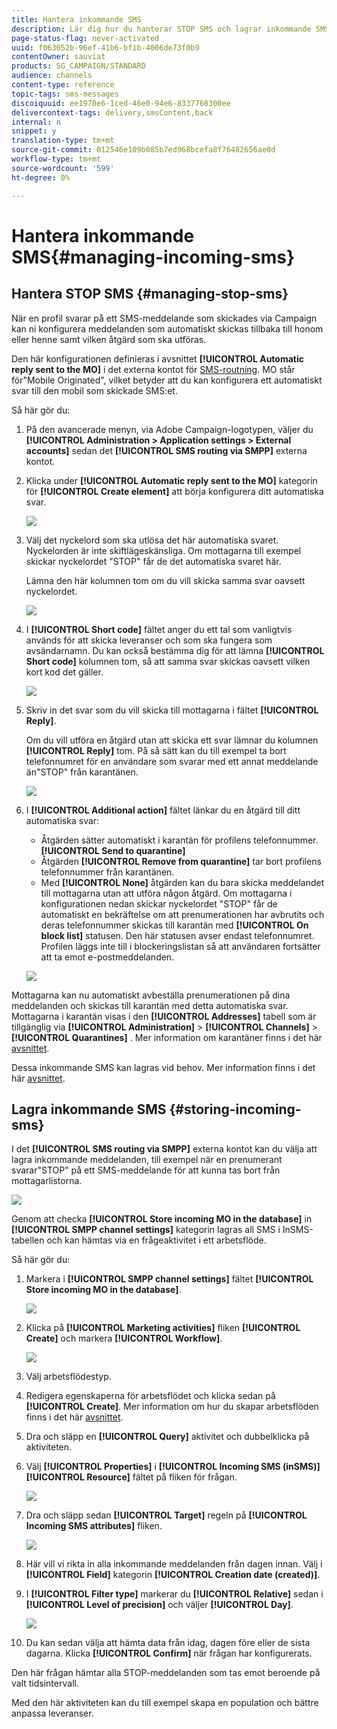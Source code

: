 ```yaml
---
title: Hantera inkommande SMS
description: Lär dig hur du hanterar STOP SMS och lagrar inkommande SMS i Adobe Campaign.
page-status-flag: never-activated
uuid: f063052b-96ef-41b6-bf1b-4006de73f0b9
contentOwner: sauviat
products: SG_CAMPAIGN/STANDARD
audience: channels
content-type: reference
topic-tags: sms-messages
discoiquuid: ee1970e6-1ced-46e0-94e6-8337768300ee
delivercontext-tags: delivery,smsContent,back
internal: n
snippet: y
translation-type: tm+mt
source-git-commit: 012546e109b085b7ed968bcefa8f76482656ae0d
workflow-type: tm+mt
source-wordcount: '599'
ht-degree: 0%

---
```



# Hantera inkommande SMS{#managing-incoming-sms}

## Hantera STOP SMS {#managing-stop-sms}

När en profil svarar på ett SMS-meddelande som skickades via Campaign kan ni konfigurera meddelanden som automatiskt skickas tillbaka till honom eller henne samt vilken åtgärd som ska utföras.

Den här konfigurationen definieras i avsnittet **[!UICONTROL Automatic reply sent to the MO]** i det externa kontot för [SMS-routning](../../administration/using/configuring-sms-channel.md#defining-an-sms-routing). MO står för&quot;Mobile Originated&quot;, vilket betyder att du kan konfigurera ett automatiskt svar till den mobil som skickade SMS:et.

Så här gör du:

1. På den avancerade menyn, via Adobe Campaign-logotypen, väljer du **[!UICONTROL Administration > Application settings > External accounts]** sedan det **[!UICONTROL SMS routing via SMPP]** externa kontot.
1. Klicka under **[!UICONTROL Automatic reply sent to the MO]** kategorin för **[!UICONTROL Create element]** att börja konfigurera ditt automatiska svar.

   ![](assets/sms_mo_1.png)

1. Välj det nyckelord som ska utlösa det här automatiska svaret. Nyckelorden är inte skiftlägeskänsliga. Om mottagarna till exempel skickar nyckelordet &quot;STOP&quot; får de det automatiska svaret här.

   Lämna den här kolumnen tom om du vill skicka samma svar oavsett nyckelordet.

   ![](assets/sms_mo_2.png)

1. I **[!UICONTROL Short code]** fältet anger du ett tal som vanligtvis används för att skicka leveranser och som ska fungera som avsändarnamn. Du kan också bestämma dig för att lämna **[!UICONTROL Short code]** kolumnen tom, så att samma svar skickas oavsett vilken kort kod det gäller.

   ![](assets/sms_mo_4.png)

1. Skriv in det svar som du vill skicka till mottagarna i fältet **[!UICONTROL Reply]**.

   Om du vill utföra en åtgärd utan att skicka ett svar lämnar du kolumnen **[!UICONTROL Reply]** tom. På så sätt kan du till exempel ta bort telefonnumret för en användare som svarar med ett annat meddelande än&quot;STOP&quot; från karantänen.

   ![](assets/sms_mo_3.png)

1. I **[!UICONTROL Additional action]** fältet länkar du en åtgärd till ditt automatiska svar:

   * Åtgärden sätter automatiskt i karantän för profilens telefonnummer. **[!UICONTROL Send to quarantine]**
   * Åtgärden **[!UICONTROL Remove from quarantine]** tar bort profilens telefonnummer från karantänen.
   * Med **[!UICONTROL None]** åtgärden kan du bara skicka meddelandet till mottagarna utan att utföra någon åtgärd.
   Om mottagarna i konfigurationen nedan skickar nyckelordet &quot;STOP&quot; får de automatiskt en bekräftelse om att prenumerationen har avbrutits och deras telefonnummer skickas till karantän med **[!UICONTROL On block list]** statusen. Den här statusen avser endast telefonnumret. Profilen läggs inte till i blockeringslistan så att användaren fortsätter att ta emot e-postmeddelanden.

   ![](assets/sms_mo.png)

Mottagarna kan nu automatiskt avbeställa prenumerationen på dina meddelanden och skickas till karantän med detta automatiska svar. Mottagarna i karantän visas i den **[!UICONTROL Addresses]** tabell som är tillgänglig via **[!UICONTROL Administration]** > **[!UICONTROL Channels]** > **[!UICONTROL Quarantines]** . Mer information om karantäner finns i det här [avsnittet](../../sending/using/understanding-quarantine-management.md).

Dessa inkommande SMS kan lagras vid behov. Mer information finns i det här [avsnittet](#storing-incoming-sms).

## Lagra inkommande SMS {#storing-incoming-sms}

I det **[!UICONTROL SMS routing via SMPP]** externa kontot kan du välja att lagra inkommande meddelanden, till exempel när en prenumerant svarar&quot;STOP&quot; på ett SMS-meddelande för att kunna tas bort från mottagarlistorna.

![](assets/sms_config_mo_1.png)

Genom att checka **[!UICONTROL Store incoming MO in the database]** in **[!UICONTROL SMPP channel settings]** kategorin lagras all SMS i InSMS-tabellen och kan hämtas via en frågeaktivitet i ett arbetsflöde.

Så här gör du:

1. Markera i **[!UICONTROL SMPP channel settings]** fältet **[!UICONTROL Store incoming MO in the database]**.

   ![](assets/sms_config_mo_2.png)

1. Klicka på **[!UICONTROL Marketing activities]** fliken **[!UICONTROL Create]** och markera **[!UICONTROL Workflow]**.

   ![](assets/sms_config_mo_3.png)

1. Välj arbetsflödestyp.
1. Redigera egenskaperna för arbetsflödet och klicka sedan på **[!UICONTROL Create]**. Mer information om hur du skapar arbetsflöden finns i det här [avsnittet](../../automating/using/building-a-workflow.md).
1. Dra och släpp en **[!UICONTROL Query]** aktivitet och dubbelklicka på aktiviteten.
1. Välj **[!UICONTROL Properties]** i **[!UICONTROL Incoming SMS (inSMS)]** **[!UICONTROL Resource]** fältet på fliken för frågan.

   ![](assets/sms_config_mo_4.png)

1. Dra och släpp sedan **[!UICONTROL Target]** regeln på **[!UICONTROL Incoming SMS attributes]** fliken.

   ![](assets/sms_config_mo_5.png)

1. Här vill vi rikta in alla inkommande meddelanden från dagen innan. Välj i **[!UICONTROL Field]** kategorin **[!UICONTROL Creation date (created)]**.
1. I **[!UICONTROL Filter type]** markerar du **[!UICONTROL Relative]** sedan i **[!UICONTROL Level of precision]** och väljer **[!UICONTROL Day]**.

   ![](assets/sms_config_mo_6.png)

1. Du kan sedan välja att hämta data från idag, dagen före eller de sista dagarna. Klicka **[!UICONTROL Confirm]** när frågan har konfigurerats.

Den här frågan hämtar alla STOP-meddelanden som tas emot beroende på valt tidsintervall.

Med den här aktiviteten kan du till exempel skapa en population och bättre anpassa leveranser.
